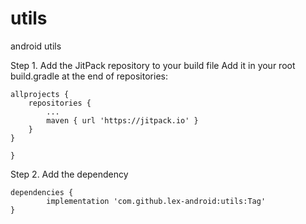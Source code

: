 # utils
android utils

Step 1. Add the JitPack repository to your build file
Add it in your root build.gradle at the end of repositories:

	allprojects {
		repositories {
			...
			maven { url 'https://jitpack.io' }
		}
	}
  
  	}
Step 2. Add the dependency

	dependencies {
	        implementation 'com.github.lex-android:utils:Tag'
	}
